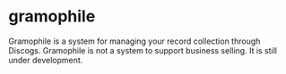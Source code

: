 # gramophile

Gramophile is a system for managing your record collection through Discogs.
Gramophile is not a system to support business selling. It is still under development.
